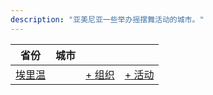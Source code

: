 ```yaml
---
description: "亚美尼亚一些举办摇摆舞活动的城市。"
---
```


| 省份 | 城市 | | |
| --- | --- | --- | --- |
| [埃里温](by_city.md#yerevan) | | [+ 组织](https://github.com/swingdance/orgs/issues/new?assignees=&labels=add+org&projects=&template=02-add_entity.yml&title=Add%20Org%3A%20hy_AM%20%E2%80%A2%20%3CName%3E&region=hy_AM&province=Yerevan&city=Yerevan) | [+ 活动](https://github.com/swingdance/events/issues/new?assignees=&labels=add+event&projects=&template=02-add_entity.yml&title=Add%20Event%3A%202024%2Fhy_AM%20%E2%80%A2%20%3CName%3E&region=hy_AM&province=Yerevan&city=Yerevan&org_id=&date_starts=2024-&date_ends=2024-) |
